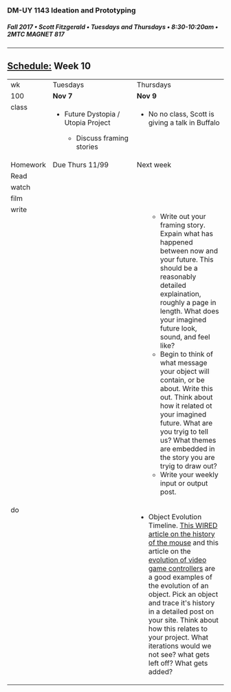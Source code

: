 ### DM-UY 1143 Ideation and Prototyping
##### Fall 2017 • Scott Fitzgerald • Tuesdays and Thursdays • 8:30-10:20am • 2MTC MAGNET 817

---
## [Schedule:](schedule.md) Week 10

<table>
<tr>
<td>wk</td>
<td>Tuesdays</td>
<td>Thursdays</td>
</tr>
<tr>
<td valign="top">100</td>
<td valign="top" width="48%"><strong>Nov 7</strong></td>
<td valign="top" width="48%"><strong>Nov 9</strong></td>
</tr>
<tr>
<td valign="top">class</td>
<td valign="top"><!-- Tuesday-->
<ul> <li>Future Dystopia / Utopia Project</li>
<ul> <li>Discuss framing stories</li></ul>
</ul>
</td>
<!-- 2nd column class -->
<td valign="top" width="48%">
<!-- Thursday class  -->
<ul><li>No no class, Scott is giving a talk in Buffalo</li>
</ul>
</td>
</tr>
<!-- Homework -->
<tr>
<td valign="top">Homework</td>
<td>Due  Thurs  11/99</td>
<td>Next week</td>
</tr>
<!-- read -->
<tr><td valign="top">Read</td>
<td>
<!-- readings for Thurs-->
</td>
<td>
<!-- Readings for Mon-->
</td>
</tr>
<!-- watch -->
<tr>
  <td valign="top">watch</td>
  <td><!-- Due wed this week -->
</td>
  <td><!-- Due next monday -->
</td>
</tr>
<!-- film -->
<tr>
<td valign="top">film</td>
<td><!-- Due wed this week -->
</td>
<td><!-- Due next monday -->
</td>
</tr>
<!-- write -->
<tr>
<td valign="top">write</td>
<td><!-- Due wed this week -->
<ul>
</ul>
</td>
<td>
<!-- Due Mon next week --><ul>
<ul><li>Write out your framing story. Expain what has happened between now and your future. This should be a reasonably detailed explaination, roughly a page in length.  What does your imagined future look, sound, and feel like?</li><li>Begin to think of what message your object will contain, or be about. Write this out. Think about how it related ot your imagined future. What are you tryig to tell us?  What themes are embedded in the story you are tryig to draw out?</li>
<li>Write your weekly input or output post.</li>
</ul>
</td>
</tr>
<!-- do -->
<tr>
  <td valign="top">do</td>
  <td>
<!-- Due wed this week -->
</td><ul>
</ul>
  <td>
  <!-- Due Mon next week -->
  <ul><li>Object Evolution Timeline. <a href="https://www.wired.com/2007/03/the-evolution-of-the-computer-mouse/">This WIRED article on the history of the mouse</a> and this article on the <a href="https://www.shortlist.com/tech/gaming/history-of-the-video-game-controller/3231">evolution of video game controllers</a> are a good examples of the evolution of an object. Pick an object and trace it's history in a detailed post on your site. Think about how this relates to your project. What iterations would we not see? what gets left off? What gets added?</li></ul>
</td>
</table>